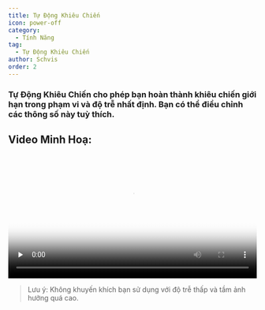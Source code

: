 ```yaml
---
title: Tự Động Khiêu Chiến
icon: power-off
category:
  - Tính Năng
tag:
  - Tự Động Khiêu Chiến
author: Schvis
order: 2
---
```


### Tự Động Khiêu Chiến cho phép bạn hoàn thành khiêu chiến giới hạn trong phạm vi và độ trễ nhất định. Bạn có thể điều chỉnh các thông số này tuỳ thích.

## Video Minh Hoạ:

<video controls preload="none" width="100%" poster="https://nextcloud.atruicardona.xyz/s/wp5N6BwGNbezqEg/preview"><source src="https://nextcloud.atruicardona.xyz/s/wp5N6BwGNbezqEg/download" type="video/mp4"></video>

>Lưu ý: Không khuyến khích bạn sử dụng với độ trễ thấp và tầm ảnh hưởng quá cao.

